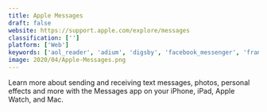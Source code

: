 ```yaml
---
title: Apple Messages
draft: false 
website: https://support.apple.com/explore/messages
classification: ['']
platform: ['Web']
keywords: ['aol_reader', 'adium', 'digsby', 'facebook_messenger', 'franz', 'im+', 'jitsi', 'line', 'nimbuzz', 'pidgin', 'signal', 'telegram', 'threema', 'tox', 'trillian', 'wechat', 'whatsapp', 'wire', 'x-lite', 'oovoo']
image: 2020/04/Apple-Messages.png
---
```

Learn more about sending and receiving text messages, photos, personal effects and more with the Messages app on your iPhone, iPad, Apple Watch, and Mac.